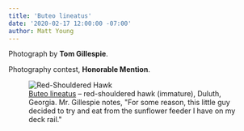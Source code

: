 ```yaml
---
title: 'Buteo lineatus'
date: '2020-02-17 12:00:00 -07:00'
author: Matt Young
---
```


Photograph by **Tom Gillespie**.

Photography contest, **Honorable Mention**.

<figure> 
<img src="{{ site.baseurl }}/uploads/2020/Gillespie.Red_Shouldered_Hawk.jpg" alt="Red-Shouldered Hawk"/>
<figcaption><a href="http://www.allaboutbirds.org/guide/Red-shouldered_Hawk/id">Buteo lineatus</a> &ndash; red-shouldered hawk (immature), Duluth, Georgia. Mr. Gillespie notes, "For some reason, this little guy decided to try and eat from the sunflower feeder I have on my deck rail."</figcaption>
</figure>
